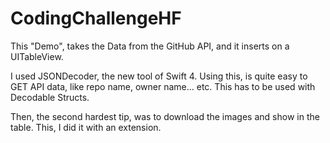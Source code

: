 # CodingChallengeHF

This "Demo", takes the Data from the GitHub API, and it inserts on a UITableView.

I used JSONDecoder, the new tool of Swift 4. Using this, is quite easy to GET API data, like repo name, owner name... etc. This has to be used with Decodable Structs.

Then, the second hardest tip, was to download the images and show in the table. This, I did it with an extension.
